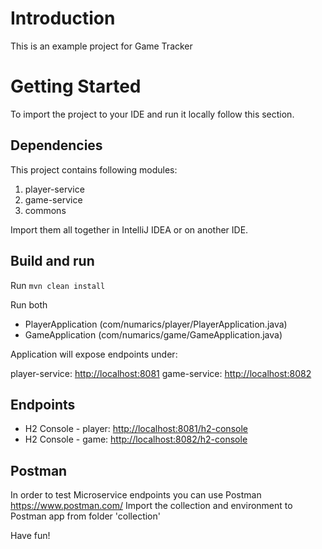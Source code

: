 # Introduction

This is an example project for Game Tracker

# Getting Started

To import the project to your IDE and run it locally follow this section.

## Dependencies

This project contains following modules:

1. player-service
2. game-service
3. commons

Import them all together in IntelliJ IDEA or on another IDE.

## Build and run

Run `mvn clean install`

Run both 

* PlayerApplication (com/numarics/player/PlayerApplication.java)
* GameApplication (com/numarics/game/GameApplication.java)

Application will expose endpoints under:

player-service: [http://localhost:8081](http://localhost:8081)
game-service: [http://localhost:8082](http://localhost:8082)

## Endpoints

* H2 Console - player: [http://localhost:8081/h2-console](http://localhost:8081/h2-console)
* H2 Console - game: [http://localhost:8082/h2-console](http://localhost:8082/h2-console)

## Postman

In order to test Microservice endpoints you can use Postman https://www.postman.com/
Import the collection and environment to Postman app from folder 'collection'

Have fun! 
